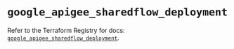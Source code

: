 # `google_apigee_sharedflow_deployment`

Refer to the Terraform Registry for docs: [`google_apigee_sharedflow_deployment`](https://registry.terraform.io/providers/hashicorp/google-beta/5.36.0/docs/resources/google_apigee_sharedflow_deployment).
